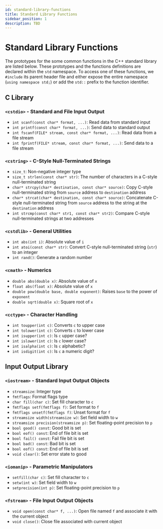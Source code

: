 ```yaml
---
id: standard-library-functions
title: Standard Library Functions
sidebar_position: 1
description: TBD
---
```


# Standard Library Functions

The prototypes for the some common functions in the C++ standard library are listed below. These prototypes and the functions definitions are declared within the `std` namespace. To access one of these functions, we `#include` its parent header file and either expose the entire namespace (`using namespace std;`) or add the `std::` prefix to the function identifier.

## C Library

### `<cstdio>` - Standard and File Input Output

- `int scanf(const char* format, ...)`: Read data from standard input
- `int printf(const char* format, ...)`: Send data to standard output
- `int fscanf(FILE* stream, const char* format, ...)`: Read data from a file stream
- `int fprintf(FILE* stream, const char* format, ...)`: Send data to a file stream

### `<cstring>` - C-Style Null-Terminated Strings

- `size_t`: Non-negative integer type
- `size_t strlen(const char* str)`: The number of characters in a C-style null-terminated string
- `char* strcpy(char* destination, const char* source)`: Copy C-style null-terminated string from `source` address to `destination` address
- `char* strcat(char* destination, const char* source)`: Concatenate C-style null-terminated string from `source` address to the string at the `destination` address
- `int strcmp(const char* str1, const char* str2)`: Compare C-style null-terminated strings at two addresses

### `<cstdlib>` - General Utilities

- `int abs(int i)`: Absolute value of `i`
- `int atoi(const char* str)`: Convert C-style null-terminated string (`str`) to an integer
- `int rand()`: Generate a random number

### `<cmath>` - Numerics

- `double abs(double x)`: Absolute value of `x`
- `float abs(float x)`: Absolute value of `x`
- `double pow(double base, double exponent)`: Raises `base` to the power of `exponent`
- `double sqrt(double x)`: Square root of `x`

### `<cctype>` - Character Handling

- `int toupper(int c)`: Converts `c` to upper case
- `int tolower(int c)`: Converts `c` to lower case
- `int isupper(int c)`: Is `c` upper case?
- `int islower(int c)`: Is `c` lower case?
- `int isalpha(int c)`: Is `c` alphabetic?
- `int isdigit(int c)`: Is `c` a numeric digit?

## Input Output Library

### `<iostream>` - Standard Input Output Objects

- `streamsize`: Integer type
- `fmtflags`: Format flags type
- `char fill(char c)`: Set fill character to `c`
- `fmtflags setf(fmtflags f)`: Set format to `f`
- `fmtflags unsetf(fmtflags f)`: Unset format for `f`
- `streamsize width(streamsize w)`: Set field width to `w`
- `streamsize precision(streamsize p)`: Set floating-point precision to `p`
- `bool good() const`: Good bit is set
- `bool eof() const`: End of file bit is set
- `bool fail() const`: Fail file bit is set
- `bool bad() const`: Bad bit is set
- `bool eof() const`: End of file bit is set
- `void clear()`: Set error state to good

### `<iomanip>` - Parametric Manipulators

- `setfill(char c)`: Set fill character to `c`
- `setw(int w)`: Set field width to `w`
- `setprecision(int p)`: Set floating-point precision to `p`

### `<fstream>` - File Input Output Objects

- `void open(const char* f, ...)`: Open file named `f` and associate it with the current object
- `void close()`: Close file associated with current object
